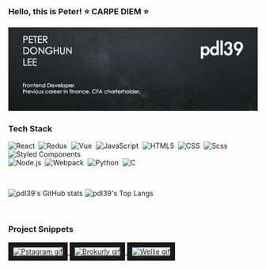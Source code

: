 ###  Hello, this is Peter!  :star: CARPE DIEM :star:

<img src="/assets/pdl-banner.jpeg" width="850">

###  Tech Stack
![React](https://img.shields.io/badge/-React-05122A?style=plastic&logo=react)&nbsp;
![Redux](https://img.shields.io/badge/-Redux-05122A?style=plastic&logo=redux&logoColor=6131AE)&nbsp;
![Vue](https://img.shields.io/badge/Vue3-05122A?style=plastic&logo=Vue.js&logoColor=43B67A)&nbsp;
![JavaScript](https://img.shields.io/badge/-JavaScript-05122A?style=plastic&logo=javascript)&nbsp;
![HTML5](https://img.shields.io/badge/-HTML5-05122A?style=plastic&logo=html5)&nbsp;
![CSS](https://img.shields.io/badge/-CSS-05122A?style=plastic&logo=css3&logoColor=1572B6)&nbsp;
![Scss](https://img.shields.io/badge/-Scss-05122A?style=plastic&logo=sass&logoColor=CF649A)&nbsp;
![Styled Components](https://img.shields.io/badge/Styled_Components-05122A?style=plastic&logo=styled-components&logoColor=D05881)&nbsp;
<br/>
![Node.js](https://img.shields.io/badge/-Node.js-05122A?style=plastic&logo=node.js)&nbsp;
![Webpack](https://img.shields.io/badge/Webpack-05122A?style=plastic&logo=Webpack&logoColor=7CCCF7)&nbsp;
![Python](https://img.shields.io/badge/-Python-05122A?style=plastic&logo=python)&nbsp;
![C](https://img.shields.io/badge/-C-05122A?style=plastic&logo=c)&nbsp;

<br/>

![pdl39's GitHub stats](https://github-readme-stats.vercel.app/api?username=pdl39&hide=issues&show_icons=true&theme=dark)
![pdl39's Top Langs](https://github-readme-stats.vercel.app/api/top-langs/?username=pdl39&layout=compact&theme=dark&exclude_repo=donghunlee-personalweb)

<br/>

###  Project Snippets
<a href="https://github.com/pdl39/pstagram" target="_blank"><img src="/assets/project-gifs/pstagram1.gif" alt="Pstagram gif" border="10" height="150">
<a href="https://github.com/pdl39/Brokurly-FE" target="_blank"><img src="/assets/project-gifs/brokurly-main-page.gif" alt="Brokurly gif" border="10" height="150">
<a href="https://github.com/pdl39/Wellie-FE" target="_blank"><img src="/assets/project-gifs/wellie-subscribe.gif" alt="Wellie gif" border="10" height="150">
